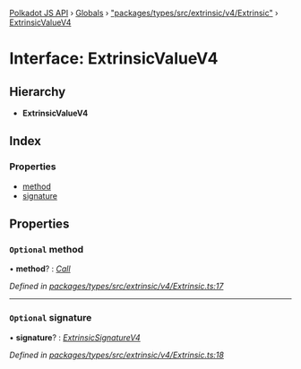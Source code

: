 [Polkadot JS API](../README.md) › [Globals](../globals.md) › ["packages/types/src/extrinsic/v4/Extrinsic"](../modules/_packages_types_src_extrinsic_v4_extrinsic_.md) › [ExtrinsicValueV4](_packages_types_src_extrinsic_v4_extrinsic_.extrinsicvaluev4.md)

# Interface: ExtrinsicValueV4

## Hierarchy

* **ExtrinsicValueV4**

## Index

### Properties

* [method](_packages_types_src_extrinsic_v4_extrinsic_.extrinsicvaluev4.md#optional-method)
* [signature](_packages_types_src_extrinsic_v4_extrinsic_.extrinsicvaluev4.md#optional-signature)

## Properties

### `Optional` method

• **method**? : *[Call](../classes/_packages_types_src_generic_call_.call.md)*

*Defined in [packages/types/src/extrinsic/v4/Extrinsic.ts:17](https://github.com/polkadot-js/api/blob/277ea92fd/packages/types/src/extrinsic/v4/Extrinsic.ts#L17)*

___

### `Optional` signature

• **signature**? : *[ExtrinsicSignatureV4](../classes/_packages_types_src_extrinsic_v4_extrinsicsignature_.extrinsicsignaturev4.md)*

*Defined in [packages/types/src/extrinsic/v4/Extrinsic.ts:18](https://github.com/polkadot-js/api/blob/277ea92fd/packages/types/src/extrinsic/v4/Extrinsic.ts#L18)*
